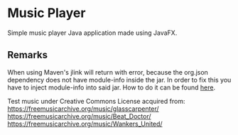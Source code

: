 # Music Player

Simple music player Java application made using JavaFX.


## Remarks
When using Maven's jlink will return with error, because the org.json dependency does not have module-info inside the jar. In order to fix this you have to inject module-info into said jar. How to do it can be found [here](https://stackoverflow.com/questions/47222226/how-to-inject-module-declaration-into-jar#comment82872402_47222302).

Test music under Creative Commons License acquired from:
https://freemusicarchive.org/music/glasscarpenter/
https://freemusicarchive.org/music/Beat_Doctor/
https://freemusicarchive.org/music/Wankers_United/
